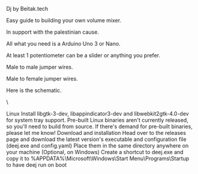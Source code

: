Dj by Beitak.tech

Easy guide to building your own volume mixer.

In support with the palestinian cause.










All what you need is a Arduino Uno 3 or Nano.

At least 1 potentiometer can be a slider or anything you prefer.

Male to male jumper wires.

Male to female jumper wires.

Here is the schematic.













\

Linux
Install libgtk-3-dev, libappindicator3-dev and libwebkit2gtk-4.0-dev for system tray support. Pre-built Linux binaries aren't currently released, so you'll need to build from source. If there's demand for pre-built binaries, please let me know!
Download and installation
Head over to the releases page and download the latest version's executable and configuration file (deej.exe and config.yaml)
Place them in the same directory anywhere on your machine
(Optional, on Windows) Create a shortcut to deej.exe and copy it to %APPDATA%\Microsoft\Windows\Start Menu\Programs\Startup to have deej run on boot




















